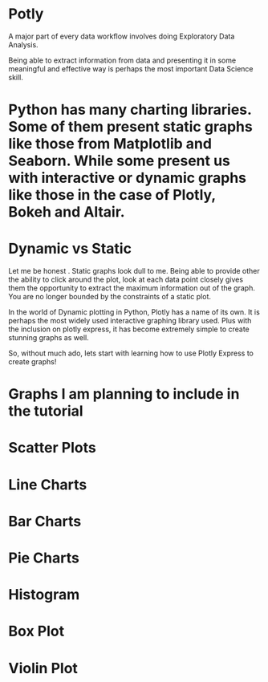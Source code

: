 # Potly

A major part of every data workflow involves doing Exploratory Data Analysis.

Being able to extract information from data and presenting it in some meaningful and effective way is perhaps the most important Data Science skill.

# Python has many charting libraries. Some of them present static graphs like those from Matplotlib and Seaborn. While some present us with interactive or dynamic graphs like those in the case of Plotly, Bokeh and Altair.

# Dynamic vs Static
Let me be honest . Static graphs look dull to me. Being able to provide other the ability to click around the plot, look at each data point closely gives them the opportunity to extract the maximum information out of the graph. You are no longer bounded by the constraints of a static plot.

In the world of Dynamic plotting in Python, Plotly has a name of its own. It is perhaps the most widely used interactive graphing library used. Plus with the inclusion on plotly express, it has become extremely simple to create stunning graphs as well.

So, without much ado, lets start with learning how to use Plotly Express to create graphs!

# Graphs I am planning to include in the tutorial
# Scatter Plots
# Line Charts
# Bar Charts
# Pie Charts
# Histogram
# Box Plot
# Violin Plot
